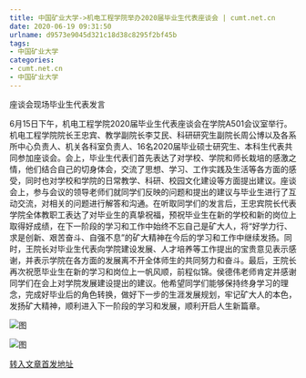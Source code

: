 ```yaml
---
title: 中国矿业大学->机电工程学院举办2020届毕业生代表座谈会 | cumt.net.cn
date: 2020-06-19 09:31:50
urlname: d9573e9045d321c18d38c8295f2bf45b
tags: 
- 中国矿业大学
categories:
- cumt.net.cn
- 中国矿业大学
---
```

座谈会现场毕业生代表发言

6月15日下午，机电工程学院2020届毕业生代表座谈会在学院A501会议室举行。机电工程学院院长王忠宾、教学副院长李艾民、科研研究生副院长周公博以及各系所中心负责人、机关各科室负责人、16名2020届毕业硕士研究生、本科生代表共同参加座谈会。会上，毕业生代表们首先表达了对学校、学院和师长栽培的感激之情，他们结合自己的切身体会，交流了思想、学习、工作实践及生活等各方面的感受，同时也对学校和学院的日常教学、科研、校园文化建设等方面提出建议。座谈会上，参与会议的领导老师们就同学们反映的问题和提出的建议与毕业生进行了互动交流，对相关的问题进行解答和沟通。在听取同学们的发言后，王忠宾院长代表学院全体教职工表达了对毕业生的真挚祝福，预祝毕业生在新的学校和新的岗位上取得好成绩，在下一阶段的学习和工作中始终不忘自己是矿大人，将“好学力行、求是创新、艰苦奋斗、自强不息”的矿大精神在今后的学习和工作中继续发扬。同时，王院长对毕业生代表向学院建设发展、人才培养等工作提出的宝贵意见表示感谢，并表示学院在各方面的发展离不开全体师生的共同努力和奋斗。最后，王院长再次祝愿毕业生在新的学习和岗位上一帆风顺，前程似锦。侯德伟老师肯定并感谢同学们在会上对学院发展建设提出的建议。他希望同学们能够保持终身学习的理念，完成好毕业后的角色转换，做好下一步的生涯发展规划，牢记矿大人的本色，发扬矿大精神，顺利进入下一阶段的学习和发展，顺利开启人生新篇章。

![图](http://xwzx.cumt.edu.cn/_upload/article/images/22/44/27c5e290445f81673864714e53b6/06205d76-2864-4838-bad9-c68017466244.jpg)

![图](http://xwzx.cumt.edu.cn/_upload/article/images/22/44/27c5e290445f81673864714e53b6/b3af4c1d-f091-45af-a7d3-9c2f0188d6b6.jpg)

[转入文章首发地址](http://xwzx.cumt.edu.cn/ae/f7/c523a569079/page.htm)